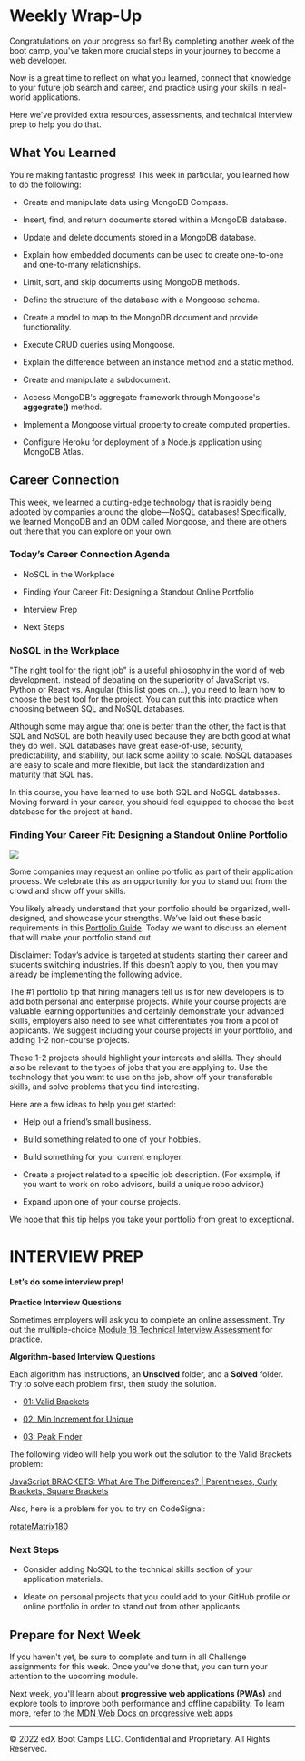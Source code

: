# Weekly Wrap-Up
Congratulations on your progress so far! By completing another week of the boot camp, you've taken more crucial steps in your journey to become a web developer.

Now is a great time to reflect on what you learned, connect that knowledge to your future job search and career, and practice using your skills in real-world applications.

Here we've provided extra resources, assessments, and technical interview prep to help you do that.

## What You Learned
You're making fantastic progress! This week in particular, you learned how to do the following:

* Create and manipulate data using MongoDB Compass.

* Insert, find, and return documents stored within a MongoDB database.

* Update and delete documents stored in a MongoDB database.

* Explain how embedded documents can be used to create one-to-one and one-to-many relationships.

* Limit, sort, and skip documents using MongoDB methods.

* Define the structure of the database with a Mongoose schema.

* Create a model to map to the MongoDB document and provide functionality.

* Execute CRUD queries using Mongoose.

* Explain the difference between an instance method and a static method.

* Create and manipulate a subdocument.

* Access MongoDB's aggregate framework through Mongoose's **aggegrate()** method.

* Implement a Mongoose virtual property to create computed properties.

* Configure Heroku for deployment of a Node.js application using MongoDB Atlas.

## Career Connection
This week, we learned a cutting-edge technology that is rapidly being adopted by companies around the globe—NoSQL databases! Specifically, we learned MongoDB and an ODM called Mongoose, and there are others out there that you can explore on your own.

### Today’s Career Connection Agenda
* NoSQL in the Workplace

* Finding Your Career Fit: Designing a Standout Online Portfolio

* Interview Prep

* Next Steps

### NoSQL in the Workplace
"The right tool for the right job" is a useful philosophy in the world of web development. Instead of debating on the superiority of JavaScript vs. Python or React vs. Angular (this list goes on…), you need to learn how to choose the best tool for the project. You can put this into practice when choosing between SQL and NoSQL databases.

Although some may argue that one is better than the other, the fact is that SQL and NoSQL are both heavily used because they are both good at what they do well. SQL databases have great ease-of-use, security, predictability, and stability, but lack some ability to scale. NoSQL databases are easy to scale and more flexible, but lack the standardization and maturity that SQL has.

In this course, you have learned to use both SQL and NoSQL databases. Moving forward in your career, you should feel equipped to choose the best database for the project at hand.

### Finding Your Career Fit: Designing a Standout Online Portfolio

![](../../../unit-overview/images/coding-career-application-materials.png)

Some companies may request an online portfolio as part of their application process. We celebrate this as an opportunity for you to stand out from the crowd and show off your skills.

You likely already understand that your portfolio should be organized, well-designed, and showcase your strengths. We’ve laid out these basic requirements in this [Portfolio Guide](https://careernetwork.2u.com/articles/portfolio-and-github-web-development/#:~:text=Building%20a%20Competitive%20Portfolio). Today we want to discuss an element that will make your portfolio stand out.

Disclaimer: Today’s advice is targeted at students starting their career and students switching industries. If this doesn’t apply to you, then you may already be implementing the following advice.

The #1 portfolio tip that hiring managers tell us is for new developers is to add both personal and enterprise projects. While your course projects are valuable learning opportunities and certainly demonstrate your advanced skills, employers also need to see what differentiates you from a pool of applicants. We suggest including your course projects in your portfolio, and adding 1-2 non-course projects.

These 1-2 projects should highlight your interests and skills. They should also be relevant to the types of jobs that you are applying to. Use the technology that you want to use on the job, show off your transferable skills, and solve problems that you find interesting.

Here are a few ideas to help you get started:

* Help out a friend’s small business.

* Build something related to one of your hobbies.

* Build something for your current employer.

* Create a project related to a specific job description. (For example, if you want to work on robo advisors, build a unique robo advisor.)

* Expand upon one of your course projects.

We hope that this tip helps you take your portfolio from great to exceptional.

# INTERVIEW PREP
#### Let’s do some interview prep!

**Practice Interview Questions**

Sometimes employers will ask you to complete an online assessment. Try out the multiple-choice [Module 18 Technical Interview Assessment](https://forms.gle/q1Up3Ea79a75wUUDA) for practice.

**Algorithm-based Interview Questions**

Each algorithm has instructions, an **Unsolved** folder, and a **Solved** folder. Try to solve each problem first, then study the solution.

* [01: Valid Brackets](https://static.fullstack-bootcamp.com/algorithms/18-NoSQL/01-valid-brackets.zip)

* [02: Min Increment for Unique](https://static.fullstack-bootcamp.com/algorithms/18-NoSQL/02-min-increment-for-unique.zip)

* [03: Peak Finder](https://static.fullstack-bootcamp.com/algorithms/18-NoSQL/03-peak-finder.zip)

The following video will help you work out the solution to the Valid Brackets problem:

[JavaScript BRACKETS: What Are The Differences? | Parentheses, Curly Brackets, Square Brackets](https://www.youtube.com/watch?v=8mUnbQg-DlM)

Also, here is a problem for you to try on CodeSignal:

[rotateMatrix180](https://app.codesignal.com/public-test/6jwJHxzFJt5mDLF5q/WdKQbxwWAJYMnA)

### Next Steps
* Consider adding NoSQL to the technical skills section of your application materials.

* Ideate on personal projects that you could add to your GitHub profile or online portfolio in order to stand out from other applicants.

## Prepare for Next Week
If you haven't yet, be sure to complete and turn in all Challenge assignments for this week. Once you've done that, you can turn your attention to the upcoming module.

Next week, you'll learn about **progressive web applications (PWAs)** and explore tools to improve both performance and offline capability. To learn more, refer to the [MDN Web Docs on progressive web apps](https://developer.mozilla.org/en-US/docs/Web/Progressive_web_apps)

---
© 2022 edX Boot Camps LLC. Confidential and Proprietary. All Rights Reserved.